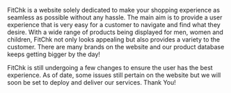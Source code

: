 FitChk is a website solely dedicated to make your shopping experience as seamless as possible without any hassle. The main aim is to provide a user experience that is very easy for a customer to navigate and find what they desire. With a wide range of products being displayed for men, women and children, FitChk not only looks appealing but also provides a variety to the customer. There are many brands on the website and our product database keeps getting bigger by the day!

FitChk is still undergoing a few changes to ensure the user has the best experience. As of date, some issues still pertain on the website but we will soon be set to deploy and deliver our services. Thank You!
